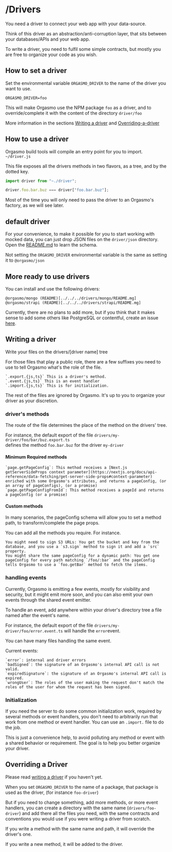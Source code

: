 # /Drivers

You need a driver to connect your web app with your data-source.

Think of this driver as an abstraction/anti-corruption layer, that sits between your databases/APIs and your web app.

To write a driver, you need to fulfil some simple contracts, but mostly you are free to organize your code as you wish.

## How to set a driver

Set the environmental variable `ORGASMO_DRIVER` to the name of the driver you want to use.

```
ORGASMO_DRIVER=foo
```

This will make Orgasmo use the NPM package `foo` as a driver, and to override/complete it with the content of the directory `driver/foo`

More information in the sections [Writing a driver](#writing-a-driver) and [Overriding-a-driver](#overriding-a-driver)

## How to use a driver

Orgasmo build tools will compile an entry point for you to import. `~/driver.js`

This file exposes all the drivers methods in two flavors, as a tree, and by the dotted key.

```js
import driver from "~./driver";

driver.foo.bar.buz === driver["foo.bar.buz"];
```

Most of the time you will only need to pass the driver to an Orgasmo's factory, as we will see later.

## default driver

For your convenience, to make it possible for you to start working with mocked data, you can just drop JSON files on the `driver/json` directory. Open the [README.md](json/README.md) to learn the schema.

Not setting the `ORGASMO_DRIVER` environmental variable is the same as setting it to `@orgasmo/json`

## More ready to use drivers

You can install and use the following drivers:

    @orgasmo/mongo (README)[../../../drivers/mongo/README.mg]
    @orgasmo/strapi (README)[../../../drivers/strapi/README.mg]

Currently, there are no plans to add more, but if you think that it makes sense to add some others like PostgreSQL or contentful, create an issue [here](https://github.com/hacknlove/orgasmoproject/issues/new).

## Writing a driver

Write your files on the drivers/[driver name] tree

For those files that play a public role, there are a few suffixes you need to use to tell Orgasmo what's the role of the file.

    `.export.{js,ts}` This is a driver's method.
    `.event.{js,ts}` This is an event handler
    `.import.{js,ts}` This is for initialization.

The rest of the files are ignored by Orgasmo. It's up to you to organize your driver as your discretion.

### driver's methods

The route of the file determines the place of the method on the drivers' tree.

For instance, the default export of the file `drivers/my-driver/foo/bar/buz.export.ts`  
defines the method `foo.bar.buz` for the driver `my-driver`

#### Minimum Required methods

    `page.getPageConfig`: This method receives a [Next.js getServerSideProps context parameter](https://nextjs.org/docs/api-reference/data-fetching/get-server-side-props#context-parameter) enriched with some Orgasmo's attributes, and returns a pageConfig, (or an array of pageConfigs), (or a promise)
    `page.getPageConfigFromId`: This method receives a pageId and returns a pageConfig (or a promise)

#### Custom methods

In many scenarios, the pageConfig schema will allow you to set a method path, to transform/complete the page props.

You can add all the methods you require. For instance.

    You might need to sign S3 URLs: You get the bucket and key from the database, and you use a `s3.sign` method to sign it and add a `src` property.
    You might share the same pageConfig for a dynamic path: You get one pageConfig for every path matching `/foo/:bar` and the pageConfig tells Orgasmo to use a `foo.getBar` method to fetch the items.

### handling events

Currently, Orgasmo is emitting a few events, mostly for visibility and security, but it might emit more soon, and you can also emit your own events through the shared event emitter.

To handle an event, add anywhere within your driver's directory tree a file named after the event's name.

For instance, the default export of the file `drivers/my-driver/foo/error.event.ts` will handle the `error`event.

You can have many files handling the same event.

Current events:

    `error`: internal and driver errors
    `badSigned`: the signature of an Orgasmo's internal API call is not valid.
    `expiredSignature`: the signature of an Orgasmo's internal API call is expired.
    `wrongUser`: The roles of the user making the request don't match the roles of the user for whom the request has been signed.

### Initialization

If you need the server to do some common initialization work, required by several methods or event handlers, you don't need to arbitrarily run that work from one method or event handler. You can use an `.import.` file to do the job.

This is just a convenience help, to avoid polluting any method or event with a shared behavior or requirement. The goal is to help you better organize your driver.

## Overriding a Driver

Please read [writing a driver](#writing-a-driver) if you haven't yet.

When you set `ORGASMO_DRIVER` to the name of a package, that package is used as the driver, (for instance `foo-driver`)

But if you need to change something, add more methods, or more event handlers, you can create a directory with the same name (`drivers/foo-driver`) and add there all the files you need, with the same contracts and conventions you would use if you were writing a driver from scratch.

If you write a method with the same name and path, it will override the driver's one.

If you write a new method, it will be added to the driver.

